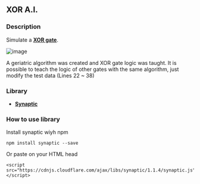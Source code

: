 ## XOR A.I. 

### Description

Simulate a **[XOR gate](https://en.wikipedia.org/wiki/XOR_gate)**.

![image](https://user-images.githubusercontent.com/76974801/117703658-4aa2d080-b1a0-11eb-9a3a-d0c353b2c5ca.png)


A geriatric algorithm was created and XOR gate logic was taught. It is possible to teach the logic of other gates with the same algorithm, just modify the test data (Lines 22 ~ 38)

### Library

- **[Synaptic](https://github.com/cazala/synaptic)**

### How to use library

Install synaptic wiyh npm

``` 
npm install synaptic --save
```
Or paste on your HTML head
```
<script src="https://cdnjs.cloudflare.com/ajax/libs/synaptic/1.1.4/synaptic.js"></script>
```

